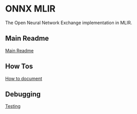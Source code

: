 <!--- SPDX-License-Identifier: Apache-2.0 -->

# ONNX MLIR
The Open Neural Network Exchange implementation in MLIR.

## Main Readme

[Main Readme](../README.md)

## How Tos

[How to document](Documentation.md)

## Debugging

[Testing](Testing.md)
